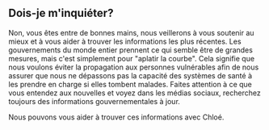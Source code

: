 ## Dois-je m'inquiéter?

Non, vous êtes entre de bonnes mains, nous veillerons à vous soutenir au mieux et à vous aider à trouver les informations les plus récentes. Les gouvernements du monde entier prennent ce qui semble être de grandes mesures, mais c'est simplement pour "aplatir la courbe". Cela signifie que nous voulons éviter la propagation aux personnes vulnérables afin de nous assurer que nous ne dépassons pas la capacité des systèmes de santé à les prendre en charge si elles tombent malades. Faites attention à ce que vous entendez aux nouvelles et voyez dans les médias sociaux, recherchez toujours des informations gouvernementales à jour.

Nous pouvons vous aider à trouver ces informations avec Chloé.
